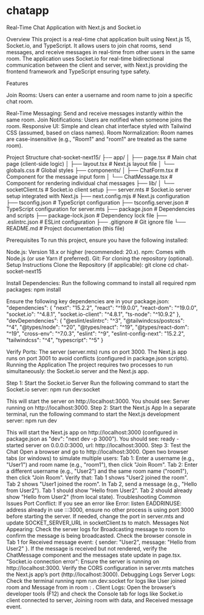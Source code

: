 # chatapp

Real-Time Chat Application with Next.js and Socket.io

Overview
This project is a real-time chat application built using Next.js 15, Socket.io, and TypeScript. It allows users to join chat rooms, send messages, and receive messages in real-time from other users in the same room. The application uses Socket.io for real-time bidirectional communication between the client and server, with Next.js providing the frontend framework and TypeScript ensuring type safety.

Features

Join Rooms: Users can enter a username and room name to join a specific chat room.

Real-Time Messaging: Send and receive messages instantly within the same room.
Join Notifications: Users are notified when someone joins the room.
Responsive UI: Simple and clean chat interface styled with Tailwind CSS (assumed, based on class names).
Room Normalization: Room names are case-insensitive (e.g., "Room1" and "room1" are treated as the same room).

Project Structure
chat-socket-next15/
├-─ app/
│ ├── page.tsx # Main chat page (client-side logic)
│ ├── layout.tsx # Next.js layout file
│ └── globals.css # Global styles
├── components/
│ ├── ChatForm.tsx # Component for the message input form
│ └── ChatMessage.tsx # Component for rendering individual chat messages
├── lib/
│ └── socketClient.ts # Socket.io client setup
├── server.mts # Socket.io server setup integrated with Next.js
├── next.config.mjs # Next.js configuration
├── tsconfig.json # TypeScript configuration
├── tsconfig.server.json # TypeScript configuration for server.mts
├── package.json # Dependencies and scripts
├── package-lock.json # Dependency lock file
├── .eslintrc.json # ESLint configuration
├── .gitignore # Git ignore file
└── README.md # Project documentation (this file)

Prerequisites
To run this project, ensure you have the following installed:

Node.js: Version 18.x or higher (recommended: 20.x).
npm: Comes with Node.js (or use Yarn if preferred).
Git: For cloning the repository (optional).
Setup Instructions
Clone the Repository (if applicable):
git clone <repository-url>
cd chat-socket-next15

Install Dependencies: Run the following command to install all required npm packages:
npm install

Ensure the following key dependencies are in your package.json:
"dependencies": {
"next": "15.2.2",
"react": "^19.0.0",
"react-dom": "^19.0.0",
"socket.io": "^4.8.1",
"socket.io-client": "^4.8.1",
"ts-node": "^10.9.2"
},
"devDependencies": {
"@eslint/eslintrc": "^3",
"@tailwindcss/postcss": "^4",
"@types/node": "^20",
"@types/react": "^19",
"@types/react-dom": "^19",
"cross-env": "^7.0.3",
"eslint": "^9",
"eslint-config-next": "15.2.2",
"tailwindcss": "^4",
"typescript": "^5"
}

Verify Ports:
The server (server.mts) runs on port 3000.
The Next.js app runs on port 3001 to avoid conflicts (configured in package.json scripts).
Running the Application
The project requires two processes to run simultaneously: the Socket.io server and the Next.js app.

Step 1: Start the Socket.io Server
Run the following command to start the Socket.io server:
npm run dev:socket

This will start the server on http://localhost:3000.
You should see: Server running on http://localhost:3000.
Step 2: Start the Next.js App
In a separate terminal, run the following command to start the Next.js development server:
npm run dev

This will start the Next.js app on http://localhost:3000 (configured in package.json as "dev": "next dev -p 3000").
You should see: ready - started server on 0.0.0.0:3000, url: http://localhost:3000.
Step 3: Test the Chat
Open a browser and go to http://localhost:3000.
Open two browser tabs (or windows) to simulate multiple users:
Tab 1: Enter a username (e.g., "User1") and room name (e.g., "room1"), then click "Join Room".
Tab 2: Enter a different username (e.g., "User2") and the same room name ("room1"), then click "Join Room".
Verify that:
Tab 1 shows "User2 joined the room".
Tab 2 shows "User1 joined the room".
In Tab 2, send a message (e.g., "Hello from User2").
Tab 1 should show "Hello from User2".
Tab 2 should already show "Hello from User2" (from local state).
Troubleshooting
Common Issues
Port Conflict:
If you see an error like Error: listen EADDRINUSE: address already in use :::3000, ensure no other process is using port 3000 before starting the server.
If needed, change the port in server.mts and update SOCKET_SERVER_URL in socketClient.ts to match.
Messages Not Appearing:
Check the server logs for Broadcasting message to room <room> to confirm the message is being broadcasted.
Check the browser console in Tab 1 for Received message event: { sender: "User2", message: "Hello from User2" }.
If the message is received but not rendered, verify the ChatMessage component and the messages state update in page.tsx.
"Socket.io connection error":
Ensure the server is running on http://localhost:3000.
Verify the CORS configuration in server.mts matches the Next.js app’s port (http://localhost:3000).
Debugging Logs
Server Logs: Check the terminal running npm run dev:socket for logs like User <username> joined room <room> and Message from <sender> in room <room>: <message>.
Client Logs: Open the browser’s developer tools (F12) and check the Console tab for logs like Socket.io client connected to server, Joining room with data, and Received message event.
